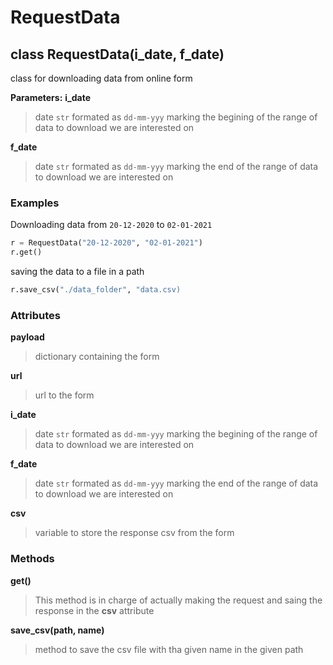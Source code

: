 # RequestData

## __class RequestData(i_date, f_date)__

class for downloading data from online form

__Parameters:__
__i_date__
> date `str` formated as `dd-mm-yyy` marking the begining of the range of data to download we are interested on

__f_date__
> date `str` formated as `dd-mm-yyy` marking the end of the range of data to download we are interested on


### Examples

Downloading data from `20-12-2020` to `02-01-2021`
```python
r = RequestData("20-12-2020", "02-01-2021")
r.get()
```

saving the data to a file in a path

```python
r.save_csv("./data_folder", "data.csv)
```

### Attributes

__payload__
> dictionary containing the form

__url__
> url to the form

__i_date__
> date `str` formated as `dd-mm-yyy` marking the begining of the range of data to download we are interested on

__f_date__
> date `str` formated as `dd-mm-yyy` marking the end of the range of data to download we are interested on

__csv__
> variable to store the response csv from the form


### Methods

__get()__ 
> This method is in charge of actually making the request and saing the response in the __csv__ attribute

__save_csv(path, name)__
> method to save the csv file with tha given name in the given path

